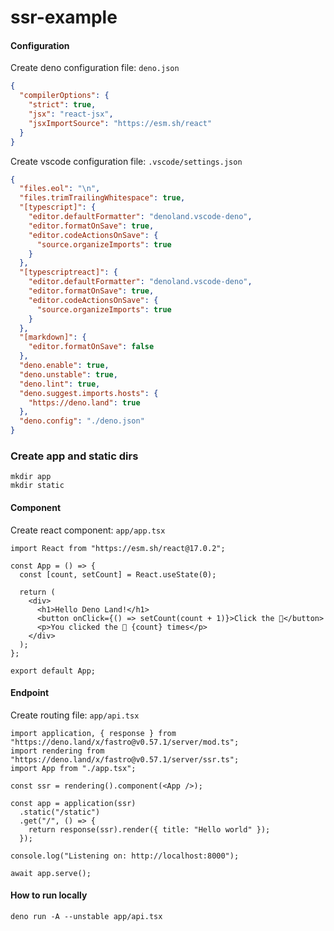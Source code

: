 # ssr-example

#### Configuration

Create deno configuration file: `deno.json`

```json
{
  "compilerOptions": {
    "strict": true,
    "jsx": "react-jsx",
    "jsxImportSource": "https://esm.sh/react"
  }
}
```

Create vscode configuration file: `.vscode/settings.json`

```json
{
  "files.eol": "\n",
  "files.trimTrailingWhitespace": true,
  "[typescript]": {
    "editor.defaultFormatter": "denoland.vscode-deno",
    "editor.formatOnSave": true,
    "editor.codeActionsOnSave": {
      "source.organizeImports": true
    }
  },
  "[typescriptreact]": {
    "editor.defaultFormatter": "denoland.vscode-deno",
    "editor.formatOnSave": true,
    "editor.codeActionsOnSave": {
      "source.organizeImports": true
    }
  },
  "[markdown]": {
    "editor.formatOnSave": false
  },
  "deno.enable": true,
  "deno.unstable": true,
  "deno.lint": true,
  "deno.suggest.imports.hosts": {
    "https://deno.land": true
  },
  "deno.config": "./deno.json"
}
```

### Create app and static dirs

```
mkdir app
mkdir static
```

#### Component

Create react component: `app/app.tsx`

```tsx
import React from "https://esm.sh/react@17.0.2";

const App = () => {
  const [count, setCount] = React.useState(0);

  return (
    <div>
      <h1>Hello Deno Land!</h1>
      <button onClick={() => setCount(count + 1)}>Click the 🦕</button>
      <p>You clicked the 🦕 {count} times</p>
    </div>
  );
};

export default App;

```

#### Endpoint
Create routing file: `app/api.tsx`

```tsx
import application, { response } from "https://deno.land/x/fastro@v0.57.1/server/mod.ts";
import rendering from "https://deno.land/x/fastro@v0.57.1/server/ssr.ts";
import App from "./app.tsx";

const ssr = rendering().component(<App />);

const app = application(ssr)
  .static("/static")
  .get("/", () => {
    return response(ssr).render({ title: "Hello world" });
  });

console.log("Listening on: http://localhost:8000");

await app.serve();
```

#### How to run locally

```
deno run -A --unstable app/api.tsx
```
